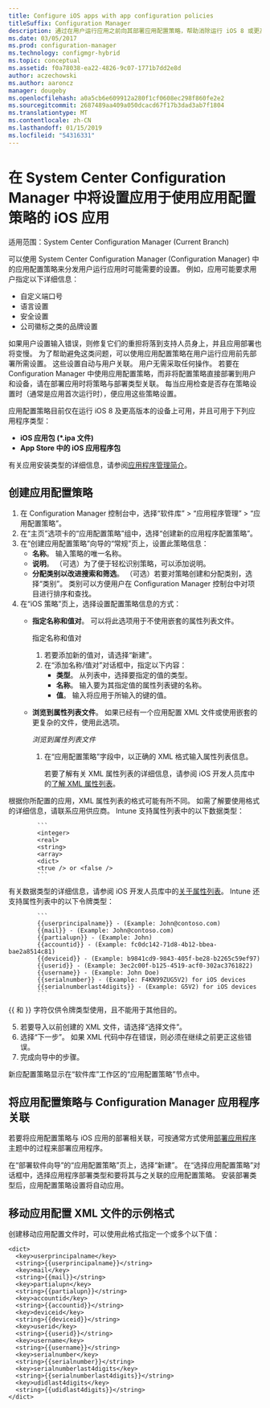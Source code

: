 ```yaml
---
title: Configure iOS apps with app configuration policies
titleSuffix: Configuration Manager
description: 通过在用户运行应用之前向其部署应用配置策略，帮助消除运行 iOS 8 或更高版本的设备上的配置问题。
ms.date: 03/05/2017
ms.prod: configuration-manager
ms.technology: configmgr-hybrid
ms.topic: conceptual
ms.assetid: f0a78038-ea22-4826-9c07-1771b7dd2e8d
author: aczechowski
ms.author: aaroncz
manager: dougeby
ms.openlocfilehash: a0a5cb6e609912a280f1cf0608ec298f860fe2e2
ms.sourcegitcommit: 2687489aa409a050dcacd67f17b3dad3ab7f1804
ms.translationtype: MT
ms.contentlocale: zh-CN
ms.lasthandoff: 01/15/2019
ms.locfileid: "54316331"
---
```

# <a name="apply-settings-to-ios-apps-with-app-configuration-policies-in-system-center-configuration-manager"></a>在 System Center Configuration Manager 中将设置应用于使用应用配置策略的 iOS 应用

适用范围：System Center Configuration Manager (Current Branch)


可以使用 System Center Configuration Manager (Configuration Manager) 中的应用配置策略来分发用户运行应用时可能需要的设置。 例如，应用可能要求用户指定以下详细信息：
- 自定义端口号
- 语言设置
- 安全设置
- 公司徽标之类的品牌设置

如果用户设置输入错误，则修复它们的重担将落到支持人员身上，并且应用部署也将变慢。
为了帮助避免这类问题，可以使用应用配置策略在用户运行应用前先部署所需设置。 这些设置自动与用户关联。 用户无需采取任何操作。
若要在 Configuration Manager 中使用应用配置策略，而非将配置策略直接部署到用户和设备，请在部署应用时将策略与部署类型关联。 每当应用检查是否存在策略设置时（通常是应用首次运行时），便应用这些策略设置。

应用配置策略目前仅在运行 iOS 8 及更高版本的设备上可用，并且可用于下列应用程序类型：

- **iOS 应用包 (\*.ipa 文件)**
- **App Store 中的 iOS 应用程序包**

有关应用安装类型的详细信息，请参阅[应用程序管理简介](/sccm/apps/understand/introduction-to-application-management)。

## <a name="create-an-app-configuration-policy"></a>创建应用配置策略

1. 在 Configuration Manager 控制台中，选择“软件库” > “应用程序管理” > “应用配置策略”。
2. 在“主页”选项卡的“应用配置策略”组中，选择“创建新的应用程序配置策略”。
3. 在“创建应用配置策略”向导的“常规”页上，设置此策略信息：
   - **名称**。 输入策略的唯一名称。
   - **说明**。 （可选）为了便于轻松识别策略，可以添加说明。
   - **分配类别以改进搜索和筛选**。 （可选）若要对策略创建和分配类别，选择“类别”。 类别可以方便用户在 Configuration Manager 控制台中对项目进行排序和查找。
4. 在“iOS 策略”页上，选择设置配置策略信息的方式：
   - **指定名称和值对**。 可以将此选项用于不使用嵌套的属性列表文件。

      指定名称和值对
        1. 若要添加新的值对，请选择“新建”。
        2. 在“添加名称/值对”对话框中，指定以下内容：
            - **类型**。 从列表中，选择要指定的值的类型。
            - **名称**。 输入要为其指定值的属性列表键的名称。
            - **值**。 输入将应用于所输入的键的值。

   - **浏览到属性列表文件**。 如果已经有一个应用配置 XML 文件或使用嵌套的更复杂的文件，使用此选项。

     *浏览到属性列表文件*

     1. 在“应用配置策略”字段中，以正确的 XML 格式输入属性列表信息。

        若要了解有关 XML 属性列表的详细信息，请参阅 iOS 开发人员库中的[了解 XML 属性列表](https://developer.apple.com/library/ios/documentation/Cocoa/Conceptual/PropertyLists/UnderstandXMLPlist/UnderstandXMLPlist.html)。

根据你所配置的应用，XML 属性列表的格式可能有所不同。 如需了解要使用格式的详细信息，请联系应用供应商。
Intune 支持属性列表中的以下数据类型：
            
            ```
            <integer>
            <real>
            <string>
            <array>
            <dict>
            <true /> or <false />
            ```
有关数据类型的详细信息，请参阅 iOS 开发人员库中的[关于属性列表](https://developer.apple.com/library/content/documentation/Cocoa/Conceptual/PropertyLists/AboutPropertyLists/AboutPropertyLists.html)。
Intune 还支持属性列表中的以下令牌类型：
            
            ```
            {{userprincipalname}} - (Example: John@contoso.com)
            {{mail}} - (Example: John@contoso.com)
            {{partialupn}} - (Example: John)
            {{accountid}} - (Example: fc0dc142-71d8-4b12-bbea-bae2a8514c81)
            {{deviceid}} - (Example: b9841cd9-9843-405f-be28-b2265c59ef97)
            {{userid}} - (Example: 3ec2c00f-b125-4519-acf0-302ac3761822)
            {{username}} - (Example: John Doe)
            {{serialnumber}} - (Example: F4KN99ZUG5V2) for iOS devices
            {{serialnumberlast4digits}} - (Example: G5V2) for iOS devices
            ```

{{ 和 }} 字符仅供令牌类型使用，且不能用于其他目的。
            
5. 若要导入以前创建的 XML 文件，请选择“选择文件”。
6. 选择“下一步”。 如果 XML 代码中存在错误，则必须在继续之前更正这些错误。
7. 完成向导中的步骤。

新应配置策略显示在“软件库”工作区的“应用配置策略”节点中。

## <a name="associate-an-app-configuration-policy-with-a-configuration-manager-application"></a>将应用配置策略与 Configuration Manager 应用程序关联

若要将应用配置策略与 iOS 应用的部署相关联，可按通常方式使用[部署应用程序](/sccm/apps/deploy-use/deploy-applications)主题中的过程来部署应用程序。

在“部署软件向导”的“应用配置策略”页上，选择“新建”。 在“选择应用配置策略”对话框中，选择应用程序部署类型和要将其与之关联的应用配置策略。
安装部署类型后，应用配置策略设置将自动应用。

## <a name="example-format-for-the-mobile-app-configuration-xml-file"></a>移动应用配置 XML 文件的示例格式

创建移动应用配置文件时，可以使用此格式指定一个或多个以下值：

```
<dict>
  <key>userprincipalname</key>
  <string>{{userprincipalname}}</string>
  <key>mail</key>
  <string>{{mail}}</string>
  <key>partialupn</key>
  <string>{{partialupn}}</string>
  <key>accountid</key>
  <string>{{accountid}}</string>
  <key>deviceid</key>
  <string>{{deviceid}}</string>
  <key>userid</key>
  <string>{{userid}}</string>
  <key>username</key>
  <string>{{username}}</string>
  <key>serialnumber</key>
  <string>{{serialnumber}}</string>
  <key>serialnumberlast4digits</key>
  <string>{{serialnumberlast4digits}}</string>
  <key>udidlast4digits</key>
  <string>{{udidlast4digits}}</string>
</dict>
```
